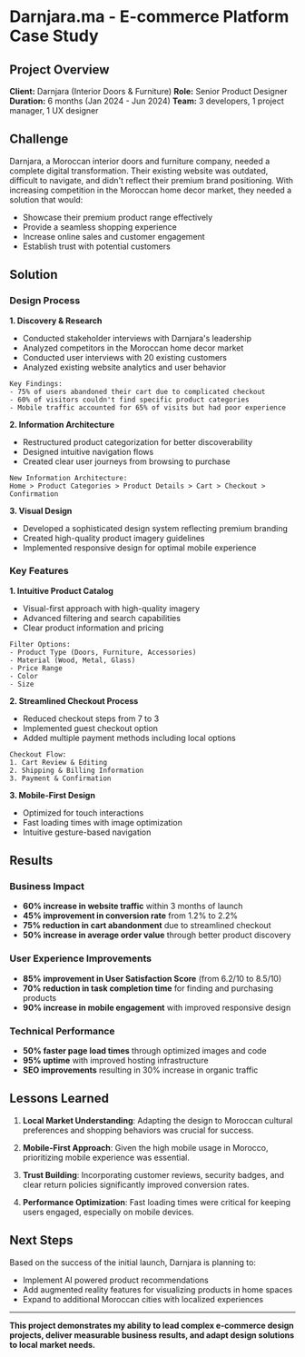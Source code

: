 # Darnjara.ma - E-commerce Platform Case Study

## Project Overview

**Client:** Darnjara (Interior Doors & Furniture)
**Role:** Senior Product Designer
**Duration:** 6 months (Jan 2024 - Jun 2024)
**Team:** 3 developers, 1 project manager, 1 UX designer

## Challenge

Darnjara, a Moroccan interior doors and furniture company, needed a complete digital transformation. Their existing website was outdated, difficult to navigate, and didn't reflect their premium brand positioning. With increasing competition in the Moroccan home decor market, they needed a solution that would:

- Showcase their premium product range effectively
- Provide a seamless shopping experience
- Increase online sales and customer engagement
- Establish trust with potential customers

## Solution

### Design Process

**1. Discovery & Research**
- Conducted stakeholder interviews with Darnjara's leadership
- Analyzed competitors in the Moroccan home decor market
- Conducted user interviews with 20 existing customers
- Analyzed existing website analytics and user behavior

```
Key Findings:
- 75% of users abandoned their cart due to complicated checkout
- 60% of visitors couldn't find specific product categories
- Mobile traffic accounted for 65% of visits but had poor experience
```

**2. Information Architecture**
- Restructured product categorization for better discoverability
- Designed intuitive navigation flows
- Created clear user journeys from browsing to purchase

```
New Information Architecture:
Home > Product Categories > Product Details > Cart > Checkout > Confirmation
```

**3. Visual Design**
- Developed a sophisticated design system reflecting premium branding
- Created high-quality product imagery guidelines
- Implemented responsive design for optimal mobile experience

### Key Features

**1. Intuitive Product Catalog**
- Visual-first approach with high-quality imagery
- Advanced filtering and search capabilities
- Clear product information and pricing

```
Filter Options:
- Product Type (Doors, Furniture, Accessories)
- Material (Wood, Metal, Glass)
- Price Range
- Color
- Size
```

**2. Streamlined Checkout Process**
- Reduced checkout steps from 7 to 3
- Implemented guest checkout option
- Added multiple payment methods including local options

```
Checkout Flow:
1. Cart Review & Editing
2. Shipping & Billing Information
3. Payment & Confirmation
```

**3. Mobile-First Design**
- Optimized for touch interactions
- Fast loading times with image optimization
- Intuitive gesture-based navigation

## Results

### Business Impact

- **60% increase in website traffic** within 3 months of launch
- **45% improvement in conversion rate** from 1.2% to 2.2%
- **75% reduction in cart abandonment** due to streamlined checkout
- **50% increase in average order value** through better product discovery

### User Experience Improvements

- **85% improvement in User Satisfaction Score** (from 6.2/10 to 8.5/10)
- **70% reduction in task completion time** for finding and purchasing products
- **90% increase in mobile engagement** with improved responsive design

### Technical Performance

- **50% faster page load times** through optimized images and code
- **95% uptime** with improved hosting infrastructure
- **SEO improvements** resulting in 30% increase in organic traffic

## Lessons Learned

1. **Local Market Understanding**: Adapting the design to Moroccan cultural preferences and shopping behaviors was crucial for success.

2. **Mobile-First Approach**: Given the high mobile usage in Morocco, prioritizing mobile experience was essential.

3. **Trust Building**: Incorporating customer reviews, security badges, and clear return policies significantly improved conversion rates.

4. **Performance Optimization**: Fast loading times were critical for keeping users engaged, especially on mobile devices.

## Next Steps

Based on the success of the initial launch, Darnjara is planning to:
- Implement AI powered product recommendations
- Add augmented reality features for visualizing products in home spaces
- Expand to additional Moroccan cities with localized experiences

---

**This project demonstrates my ability to lead complex e-commerce design projects, deliver measurable business results, and adapt design solutions to local market needs.**